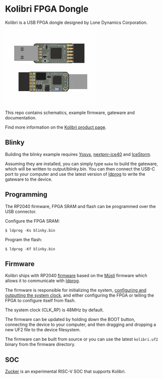 # Kolibri FPGA Dongle

Kolibri is a USB FPGA dongle designed by Lone Dynamics Corporation.

![Kolibri FPGA Dongle](https://github.com/machdyne/kolibri/blob/a79fe49601e184ec470370f372922697ff4b6bc8/kolibri.png)

This repo contains schematics, example firmware, gateware and documentation.

Find more information on the [Kolibri product page](https://machdyne.com/product/kolibri-fpga-dongle/).

## Blinky 

Building the blinky example requires [Yosys](https://github.com/YosysHQ/yosys), [nextpnr-ice40](https://github.com/YosysHQ/nextpnr) and [IceStorm](https://github.com/YosysHQ/icestorm).

Assuming they are installed, you can simply type `make` to build the gateware, which will be written to output/blinky.bin. You can then connect the USB-C port to your computer and use the latest version of [ldprog](https://github.com/machdyne/ldprog) to write the gateware to the device.

## Programming

The RP2040 firmware, FPGA SRAM and flash can be programmed over the USB connector.

Configure the FPGA SRAM:

```
$ ldprog -Ks blinky.bin
```

Program the flash:

```
$ ldprog -Kf blinky.bin
```

## Firmware

Kolibri ships with RP2040 [firmware](firmware) based on the [Müsli](https://github.com/machdyne/musli) firmware which allows it to communicate with [ldprog](https://github.com/machdyne/ldprog).

The firmware is responsible for initializing the system, [configuring and outputting the system clock](https://raspberrypi.github.io/pico-sdk-doxygen/group__hardware__clocks.html#details), and either configuring the FPGA or telling the FPGA to configure itself from flash.

The system clock (CLK\_RP) is 48MHz by default.

The firmware can be updated by holding down the BOOT button, connecting the device to your computer, and then dragging and dropping a new UF2 file to the device filesystem.

The firmware can be built from source or you can use the latest `kolibri.uf2` binary from the firmware directory.

## SOC

[Zucker](https://github.com/machdyne/zucker) is an experimental RISC-V SOC that supports Kolibri.
